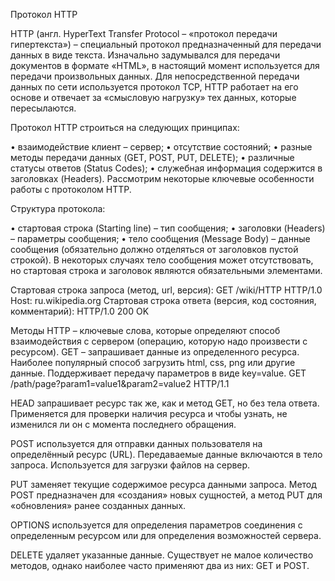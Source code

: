 Протокол HTTP

HTTP (англ. HyperText Transfer Protocol – «протокол передачи гипертекста») –
специальный протокол предназначенный для передачи данных в виде текста.
Изначально задумывался для передачи документов в формате «HTML», 
в настоящий момент используется для передачи произвольных данных.
Для непосредственной передачи данных по сети используется протокол TCP, 
HTTP работает на его основе и отвечает за «смысловую нагрузку» тех данных, 
которые пересылаются.

Протокол HTTP строиться на следующих принципах:

• взаимодействие клиент – сервер;
• отсутствие состояний;
• разные методы передачи данных (GET, POST, PUT, DELETE);
• различные статусы ответов (Status Codes);
• служебная информация содержится в заголовках (Headers).
Рассмотрим некоторые ключевые особенности работы с протоколом HTTP.

Структура протокола:

• стартовая строка (Starting line) – тип сообщения;
• заголовки (Headers) – параметры сообщения;
• тело сообщения (Message Body) – данные сообщения (обязательно должно 
отделяться от заголовков пустой строкой).
В некоторых случаях тело сообщения может отсутствовать, 
но стартовая строка и заголовок являются обязательными элементами.

Стартовая строка запроса (метод, url, версия):
GET /wiki/HTTP HTTP/1.0
Host: ru.wikipedia.org
Стартовая строка ответа (версия, код состояния, комментарий):
HTTP/1.0 200 OK

Методы HTTP – ключевые слова, которые определяют способ
взаимодействия с сервером (операцию, которую надо произвести с ресурсом).
GET – запрашивает данные из определенного ресурса. Наиболее популярный 
способ загрузить html, css, png или другие данные.
Поддерживает передачу параметров в виде key=value.
GET /path/page?param1=value1&param2=value2 HTTP/1.1

HEAD запрашивает ресурс так же, как и метод GET, но без тела ответа.
Применяется для проверки наличия ресурса и чтобы узнать, 
не изменился ли он с момента последнего обращения.

POST используется для отправки данных пользователя на определённый 
ресурс (URL). Передаваемые данные включаются в тело
запроса. Используется для загрузки файлов на сервер.

PUT заменяет текущие содержимое ресурса данными запроса.
Метод POST предназначен для «создания» новых сущностей, 
а метод PUT для «обновления» ранее созданных данных.

OPTIONS используется для определения параметров соединения 
с определенным ресурсом или для определения возможностей сервера.

DELETE удаляет указанные данные.
Существует не малое количество методов, однако наиболее 
часто применяют два из них: GET и POST.








